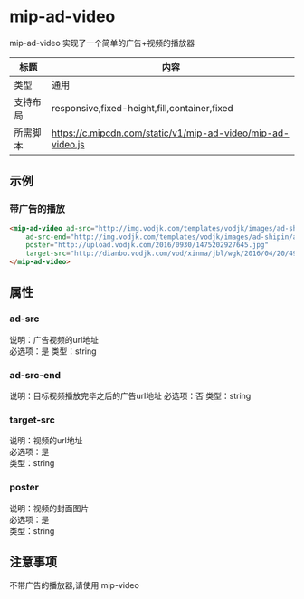 # mip-ad-video
mip-ad-video 实现了一个简单的广告+视频的播放器

标题|内容
----|----
类型|通用
支持布局|responsive,fixed-height,fill,container,fixed
所需脚本|https://c.mipcdn.com/static/v1/mip-ad-video/mip-ad-video.js

## 示例

### 带广告的播放
```html
<mip-ad-video ad-src="http://img.vodjk.com/templates/vodjk/images/ad-shipin/ad-pc-qfk.mp4"
    ad-src-end="http://img.vodjk.com/templates/vodjk/images/ad-shipin/ad-pc-qfk.mp4"
    poster="http://upload.vodjk.com/2016/0930/1475202927645.jpg"
    target-src="http://dianbo.vodjk.com/vod/xinma/jbl/wgk/2016/04/20/499DBA6FFCD74fc195C4C59859BDA08C.mp4">
</mip-ad-video>
``` 

## 属性

### ad-src
说明：广告视频的url地址  
必选项：是
类型：string

### ad-src-end
说明：目标视频播放完毕之后的广告url地址
必选项：否
类型：string

### target-src
说明：视频的url地址    
必选项：是  
类型：string

### poster
说明：视频的封面图片    
必选项：是  
类型：string

## 注意事项  
不带广告的播放器,请使用 mip-video
